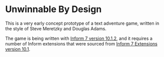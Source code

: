 # Unwinnable By Design

This is a very early concept prototype of a text adventure game, written in the style of Steve Meretzky and Douglas Adams.

The game is being written with [Inform 7 version 10.1.2](https://github.com/ganelson/inform/releases/tag/v10.1.2), and it requires a number of Inform extensions that were sourced from [Inform 7 Extensions version 10.1](https://github.com/i7/extensions).
